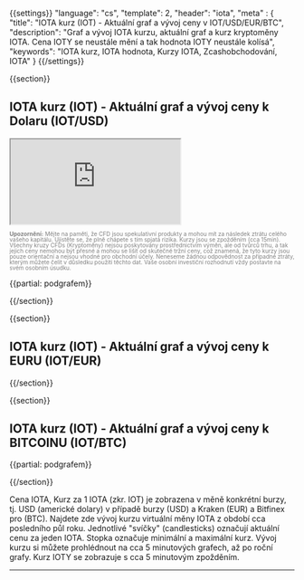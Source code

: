﻿{{settings}}
  "language": "cs",
  "template": 2,
  "header": "iota",
  "meta" : {
    "title": "IOTA kurz (IOT) - Aktuální graf a vývoj ceny v IOT/USD/EUR/BTC",
    "description": "Graf a vývoj IOTA kurzu, aktuální graf a kurz kryptoměny IOTA. Cena IOTY se neustále mění a tak hodnota IOTY neustále kolísá",
    "keywords": "IOTA kurz, IOTA hodnota, Kurzy IOTA, Zcashobchodování, IOTA"
  }
{{/settings}}




{{section}}

## **IOTA kurz (IOT)** - Aktuální graf a vývoj ceny k Dolaru **(IOT/USD)** 


<div class="container kurz">
<a href="http://blog.forexsrovnavac.cz/plus500cz"></a>
<a href="http://blog.forexsrovnavac.cz/plus500cz"></a>
<iframe src="http://marketools.plus500.com/Widgets/InstrumentChartContainer?hl=cs&cty=CZ&id=66349&tags=widg+chart+bitcoin&pl=2&instSymb=IOTUSD"></iframe>
</div>

<div class="alert">
    <font size="1" color="grey" face="">
    <p style="line-height:100%"> 
        <strong>Upozornění:</strong>
                Mějte na paměti, že CFD jsou spekulativní produkty a mohou mít za následek ztrátu celého vašeho kapitálu. Ujistěte se, že plně chápete s tím spjatá rizika. Kurzy jsou se zpožděním (cca 15min). Všechny kruzy CFDs (Kryptoměny) nejsou poskytovány prostřednictvím výměn, ale od tvůrců trhu, a tak jejich ceny nemohou být přesné a mohou se lišit od skutečné tržní ceny, což znamená, že tyto kurzy jsou pouze orientační a nejsou vhodné pro obchodní účely. Neneseme žádnou odpovědnost za případné ztráty, kterým můžete čelit v důsledku použití těchto dat. Vaše osobní investiční rozhodnutí vždy postavte na svém osobním úsudku.</p>
    </font>
</div>

{{partial: podgrafem}}

{{/section}}


{{section}}

## **IOTA kurz (IOT)** - Aktuální graf a vývoj ceny k EURU **(IOT/EUR)**

<!-- TradingView Widget BEGIN -->
<script type="text/javascript">
baseUrl = "https://widgets.cryptocompare.com/";
var scripts = document.getElementsByTagName("script");
var embedder = scripts[ scripts.length - 1 ];
(function (){
var appName = encodeURIComponent(window.location.hostname);
if(appName==""){appName="local";}
var s = document.createElement("script");
s.type = "text/javascript";
s.async = true;
var theUrl = baseUrl+'serve/v3/coin/chart?fsym=IOT&tsyms=EUR,';
s.src = theUrl + ( theUrl.indexOf("?") >= 0 ? "&" : "?") + "app=" + appName;
embedder.parentNode.appendChild(s);
})();
</script>
<!-- TradingView Widget END -->


{{/section}}


{{section}}
## **IOTA kurz (IOT)** - Aktuální graf a vývoj ceny k BITCOINU **(IOT/BTC)**

<!-- TradingView Widget BEGIN -->
<script type="text/javascript" src="https://d33t3vvu2t2yu5.cloudfront.net/tv.js"></script>
<script type="text/javascript">
new TradingView.widget({
  "width": "100%",
  "height": 400,
  "symbol": "BITFINEX:IOTBTC",
  "interval": "60",
  "timezone": "Etc/UTC",
  "theme": "White",
  "style": "3",
  "locale": "en",
  "toolbar_bg": "#f1f3f6",
  "allow_symbol_change": true,
  "hideideas": true,
  "show_popup_button": true,
  "popup_width": "1000",
  "popup_height": "650",
});

</script>
<!-- TradingView Widget END -->
{{partial: podgrafem}}

{{/section}}

Cena IOTA, Kurz za 1 IOTA (zkr. IOT) je zobrazena v měně konkrétní burzy, tj. USD (americké dolary) v případě burzy (USD) a Kraken (EUR) a Bitfinex pro (BTC). Najdete zde vývoj kurzu virtuální měny IOTA z období cca posledního půl roku. Jednotlivé "svíčky" (candlesticks) označují aktuální cenu za jeden IOTA. Stopka označuje minimální a maximální kurz. Vývoj kurzu si můžete prohlédnout na cca 5 minutových grafech, až po roční grafy. Kurz IOTY se zobrazuje s cca 5 minutovým zpožděním.
- - -






